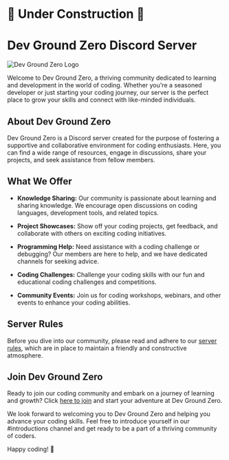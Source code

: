 # 🚧 Under Construction 🚧

# Dev Ground Zero Discord Server

![Dev Ground Zero Logo](https://cdn.discordapp.com/attachments/1170491625299005492/1171018473535705118/R.png?ex=655b26f0&is=6548b1f0&hm=dc2897221061b7da3c14dd1a2f8a6b2bad4b45da60b035f64e2515ea07c07676&)

Welcome to Dev Ground Zero, a thriving community dedicated to learning and development in the world of coding. Whether you're a seasoned developer or just starting your coding journey, our server is the perfect place to grow your skills and connect with like-minded individuals.

## About Dev Ground Zero

Dev Ground Zero is a Discord server created for the purpose of fostering a supportive and collaborative environment for coding enthusiasts. Here, you can find a wide range of resources, engage in discussions, share your projects, and seek assistance from fellow members.

## What We Offer

- **Knowledge Sharing:** Our community is passionate about learning and sharing knowledge. We encourage open discussions on coding languages, development tools, and related topics.

- **Project Showcases:** Show off your coding projects, get feedback, and collaborate with others on exciting coding initiatives.

- **Programming Help:** Need assistance with a coding challenge or debugging? Our members are here to help, and we have dedicated channels for seeking advice.

- **Coding Challenges:** Challenge your coding skills with our fun and educational coding challenges and competitions.

- **Community Events:** Join us for coding workshops, webinars, and other events to enhance your coding abilities.

## Server Rules

Before you dive into our community, please read and adhere to our [server rules](Server/RULES.md), which are in place to maintain a friendly and constructive atmosphere.

## Join Dev Ground Zero

Ready to join our coding community and embark on a journey of learning and growth? Click [here to join](https://discord.gg/VXgVNpcR) and start your adventure at Dev Ground Zero.

We look forward to welcoming you to Dev Ground Zero and helping you advance your coding skills. Feel free to introduce yourself in our #introductions channel and get ready to be a part of a thriving community of coders.

Happy coding! 🚀
